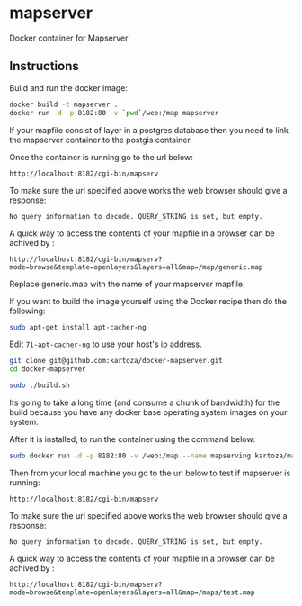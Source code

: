 # mapserver

Docker container for Mapserver

## Instructions

Build and run the docker image:
```bash
docker build -t mapserver .
docker run -d -p 8182:80 -v `pwd`/web:/map mapserver
```

If your mapfile consist of layer in a postgres database then you need to link the mapserver container to the postgis container.

Once the container is running  go to the url below:
````
http://localhost:8182/cgi-bin/mapserv
 ````
To make sure the url specified above works the web browser should give a response:
 ```
No query information to decode. QUERY_STRING is set, but empty.
 ```

A quick way to access the contents of your mapfile in a browser can be achived by :
```
http://localhost:8182/cgi-bin/mapserv?mode=browse&template=openlayers&layers=all&map=/map/generic.map
 ```
Replace generic.map with the name of your mapserver mapfile.
 
If you want to build the image yourself using the Docker recipe then do the following:


```bash
sudo apt-get install apt-cacher-ng
```

Edit ``71-apt-cacher-ng`` to use your host's ip address.

```bash
git clone git@github.com:kartoza/docker-mapserver.git
cd docker-mapserver
```



```bash
sudo ./build.sh
```


Its going to take a long time (and consume a chunk of bandwidth) for the build
because you have any docker base operating system images on your system.

After it is installed, to run the container using the  command below:

```bash
sudo docker run -d -p 8182:80 -v /web:/map --name mapserving kartoza/mapserver
```
Then from your local machine you go to the url below to test if mapserver is running:

```
http://localhost:8182/cgi-bin/mapserv
```
To make sure the url specified above works the web browser should give a response:
 ```
No query information to decode. QUERY_STRING is set, but empty.
 ```

A quick way to access the contents of your mapfile in a browser can be achived by :
```
http://localhost:8182/cgi-bin/mapserv?mode=browse&template=openlayers&layers=all&map=/maps/test.map
 ```

